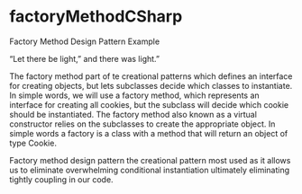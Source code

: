 # factoryMethodCSharp
Factory Method Design Pattern Example 


“Let there be light,” and there was light.”





The factory method part of te creational patterns which defines an interface for creating objects, but lets subclasses decide which classes to instantiate. In simple words, we will use a factory method, which represents an interface for creating all cookies, but the subclass will decide which cookie should be instantiated. The factory method also known as a virtual constructor relies on the subclasses to create the appropriate object. In simple words a factory is a class with a method that will return an object of type Cookie.   


Factory method design pattern the creational pattern most used as it allows us to eliminate overwhelming conditional instantiation ultimately eliminating tightly coupling in our code. 


